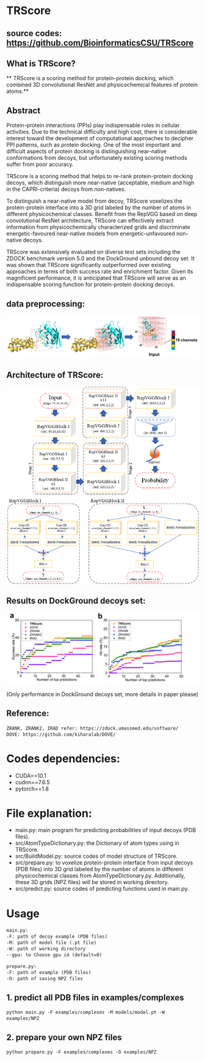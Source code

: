 # TRScore

## source codes: https://github.com/BioinformaticsCSU/TRScore
## What is TRScore?
** TRScore is a scoring method for protein-protein docking, which combined 3D convolutional ResNet and physicochemical features of protein atoms.**

## Abstract 

Protein-protein interactions (PPIs) play indispensable roles in cellular activities. Due to the technical difficulty and high cost, there is considerable interest toward the development of computational approaches to decipher PPI patterns, such as protein docking. One of the most important and difficult aspects of protein docking is distinguishing near-native conformations from decoys, but unfortunately existing scoring methods suffer from poor accuracy.

TRScore is a scoring method that helps to re-rank protein-protein docking decoys, which distinguish more near-native (acceptable, medium and high in the CAPRI-criteria) decoys from non-natives.

To distinguish a near-native model from decoy, TRScore voxelizes the protein-protein interface into a 3D grid labeled by the number of atoms in different physicochemical classes. Benefit from the RepVGG based on deep convolutional ResNet architecture, TRScore can effectively extract information from physicochemically characterized grids and discriminate energetic-favoured near-native models from energetic-unfavoured non-native decoys.

TRScore was extensively evaluated on diverse test sets including the ZDOCK benchmark version 5.0 and the DockGround unbound decoy set. It was shown that TRScore significantly outperformed over existing approaches in terms of both success rate and enrichment factor. Given its magnificent performance, it is anticipated that TRScore will serve as an indispensable scoring function for protein-protein docking decoys.


## data preprocessing:
![Fig_1](https://github.com/BioinformaticsCSU/TRScore/blob/main/Fig_1.png)

## Architecture of TRScore:
![Fig_2](https://github.com/BioinformaticsCSU/TRScore/blob/main/Fig_2.png)

## Results on DockGround decoys set:
![Fig_3](https://github.com/BioinformaticsCSU/TRScore/blob/main/Fig_3.png)

(Only performance in DockGround decoys set, more details in paper please)

## Reference:
```
ZRANK, ZRANK2, IRAD refer: https://zdock.umassmed.edu/software/
DOVE: https://github.com/kiharalab/DOVE/
```

# Codes dependencies:
* CUDA==10.1
* cudnn==7.6.5
* pytorch==1.8

# File explanation:
* main.py: main program for predicting probabilities of input decoys (PDB files).
* src/AtomTypeDictionary.py: the Dictionary of atom types using in TRScore.
* src/BuildModel.py: source codes of model structure of TRScore.
* src/prepare.py: to voxelize protein-protein interface from input decoys (PDB files) into 3D grid labeled by the number of atoms in different physicochemical classes from AtomTypeDictionary.py. Additionally, these 3D grids (NPZ files) will be stored in working directory.
* src/predict.py: source codes of predicting functions used in main.py.

# Usage
```
main.py:
-F: path of decoy example (PDB files)
-M: path of model file (.pt file)
-W: path of working directory
--gpu: to Choose gpu id (default=0)
```
```
prepare.py:
-F: path of example (PDB files)
-O: path of saving NPZ files
```
## 1. predict all PDB files in examples/complexes
```
python main.py -F examples/complexes -M models/model.pt -W examples/NPZ
```
## 2. prepare your own NPZ files
```
python prepare.py -F examples/complexes -O examples/NPZ
```
